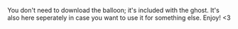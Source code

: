 You don't need to download the balloon; it's included with the ghost. It's also here seperately in case you want to use it for something else. Enjoy! <3
